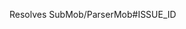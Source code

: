 Resolves SubMob/ParserMob#ISSUE_ID
<!--
Pull Request Checklist
1. I have read the https://github.com/SubMob/ParserMob/blob/develop/docs/CONTRIBUTING.md
2. PR title is in the format of `[SubMob/ParserMob#ISSUE_ID] ISSUE_TITLE`
3. I have added a valid description and pictures if necessary.
4. I replaced `ISSUE_ID` with the ID of issue.
5. I have tested the app before creating this PR 
-->

